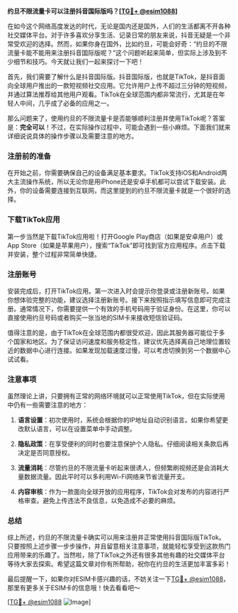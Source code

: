 **约旦不限流量卡可以注册抖音国际版吗？[[TG💪+ @esim1088](https://t.me/s/esim1088)]**

在如今这个网络高度发达的时代，无论是国内还是国外，人们的生活都离不开各种社交媒体平台。对于许多喜欢分享生活、记录日常的朋友来说，抖音无疑是一个非常受欢迎的选择。然而，如果你身在国外，比如约旦，可能会好奇：“约旦的不限流量卡能不能用来注册抖音国际版呢？”这个问题听起来简单，但实际上涉及到不少细节和技巧。今天就让我们一起来探讨一下吧！

首先，我们需要了解什么是抖音国际版。抖音国际版，也就是TikTok，是抖音面向全球用户推出的一款短视频社交应用。它允许用户上传不超过三分钟的短视频，并通过算法推荐给其他用户观看。TikTok在全球范围内都非常流行，尤其是在年轻人中间，几乎成了必备的应用之一。

那么问题来了，使用约旦的不限流量卡是否能够顺利注册并使用TikTok呢？答案是：**完全可以**！不过，在实际操作过程中，可能会遇到一些小麻烦。下面我们就来详细说说具体的操作步骤以及需要注意的地方。

### 注册前的准备

在开始之前，你需要确保自己的设备满足基本要求。TikTok支持iOS和Android两大主流操作系统，所以无论你是用iPhone还是安卓手机都可以尝试下载安装。此外，你的设备需要连接到互联网，而这里提到的约旦不限流量卡就是一个很好的选择。

### 下载TikTok应用

第一步当然是下载TikTok应用啦！打开Google Play商店（如果是安卓用户）或App Store（如果是苹果用户），搜索“TikTok”即可找到官方应用程序。点击下载并安装，整个过程非常简单快捷。

### 注册账号

安装完成后，打开TikTok应用。第一次进入时会提示你登录或注册新账号。如果你想体验完整的功能，建议选择注册新账号。接下来按照指示填写信息即可完成注册。通常情况下，你需要提供一个有效的手机号码用于验证身份。在这里，你可以直接使用约旦号码或者购买一张当地的SIM卡来接收短信验证码。

值得注意的是，由于TikTok在全球范围内都很受欢迎，因此其服务器可能位于多个国家和地区。为了保证访问速度和服务稳定性，建议优先选择离自己地理位置较近的数据中心进行连接。如果发现加载速度过慢，可以考虑切换到另一个数据中心试试看。

### 注意事项

虽然理论上讲，只要拥有正常的网络环境就可以正常使用TikTok，但在实际使用中仍有一些需要注意的地方：

1. **语言设置**：初次使用时，系统会根据你的IP地址自动识别语言。如果你希望更改默认语言，可以在设置菜单中手动调整。
   
2. **隐私政策**：在享受便利的同时也要注意保护个人隐私。仔细阅读相关条款后再决定是否同意授权。

3. **流量消耗**：尽管约旦的不限流量卡听起来很诱人，但频繁刷视频还是会消耗大量数据流量。因此平时可以多利用Wi-Fi网络来节省流量开支。

4. **内容审核**：作为一款面向全球开放的应用程序，TikTok会对发布的内容进行严格审查。避免上传违法不良信息，以免造成不必要的麻烦。

### 总结

综上所述，约旦的不限流量卡确实可以用来注册并正常使用抖音国际版TikTok。只要按照上述步骤一步步操作，并且留意相关注意事项，就能轻松享受到这款热门应用带来的乐趣了。当然啦，除了TikTok之外还有很多其他有趣的社交媒体平台等待大家去探索。希望这篇文章对你有所帮助，祝你在约旦的生活更加丰富多彩！

最后提醒一下，如果你对ESIM卡感兴趣的话，不妨关注一下[TG💪+ @esim1088](https://t.me/s/esim1088)，那里有更多关于ESIM卡的信息哦！快去看看吧～

[[TG💪+ @esim1088](https://t.me/s/esim1088) ![Image](https://i.postimg.cc/4NQfJmqS/Snipaste-2025-05-13-00-14-12.png)]